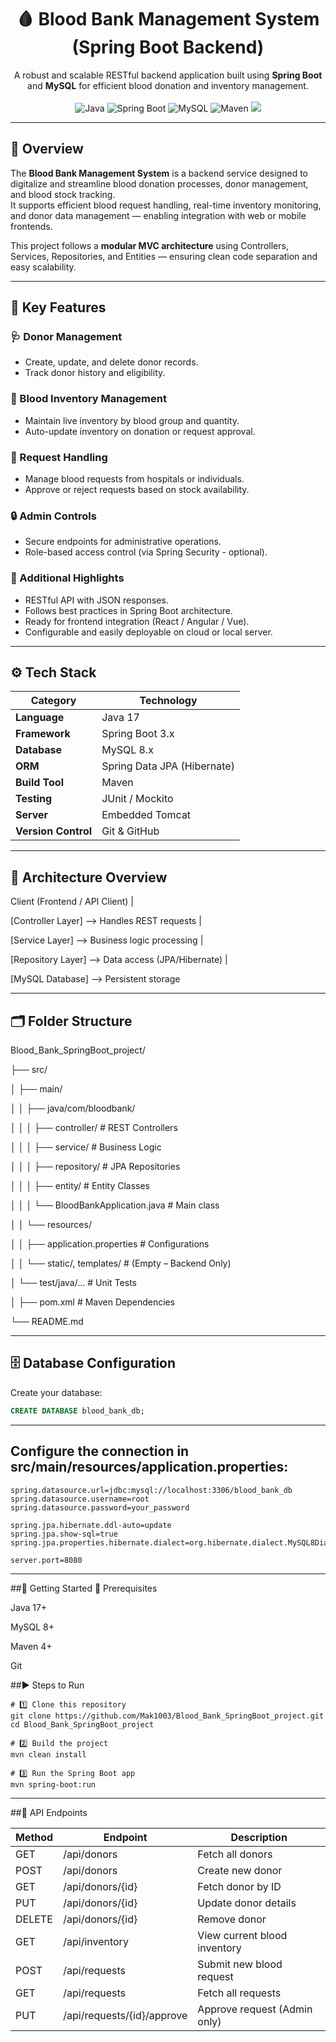<!-- PROJECT TITLE & BADGES -->
<h1 align="center">🩸 Blood Bank Management System (Spring Boot Backend)</h1>

<p align="center">
  A robust and scalable RESTful backend application built using <b>Spring Boot</b> and <b>MySQL</b> for efficient blood donation and inventory management.  
  <br>
  <br>
  <img src="https://img.shields.io/badge/Java-21-orange?style=for-the-badge&logo=openjdk" alt="Java">
  <img src="https://img.shields.io/badge/Spring%20Boot-3.x-brightgreen?style=for-the-badge&logo=springboot" alt="Spring Boot">
  <img src="https://img.shields.io/badge/MySQL-8.0-blue?style=for-the-badge&logo=mysql" alt="MySQL">
  <img src="https://img.shields.io/badge/Maven-4.0.0-red?style=for-the-badge&logo=apachemaven" alt="Maven">
  <img src="https://img.shields.io/badge/License-MIT-yellow?style=for-the-badge">
</p>

---

## 🧩 Overview

The **Blood Bank Management System** is a backend service designed to digitalize and streamline blood donation processes, donor management, and blood stock tracking.  
It supports efficient blood request handling, real-time inventory monitoring, and donor data management — enabling integration with web or mobile frontends.

This project follows a **modular MVC architecture** using Controllers, Services, Repositories, and Entities — ensuring clean code separation and easy scalability.

---

## 🌟 Key Features

### 🩺 Donor Management
- Create, update, and delete donor records.
- Track donor history and eligibility.

### 🧫 Blood Inventory Management
- Maintain live inventory by blood group and quantity.
- Auto-update inventory on donation or request approval.

### 🏥 Request Handling
- Manage blood requests from hospitals or individuals.
- Approve or reject requests based on stock availability.

### 🔒 Admin Controls
- Secure endpoints for administrative operations.
- Role-based access control (via Spring Security - optional).

### 🧠 Additional Highlights
- RESTful API with JSON responses.  
- Follows best practices in Spring Boot architecture.  
- Ready for frontend integration (React / Angular / Vue).  
- Configurable and easily deployable on cloud or local server.

---

## ⚙️ Tech Stack

| Category | Technology |
|-----------|-------------|
| **Language** | Java 17 |
| **Framework** | Spring Boot 3.x |
| **Database** | MySQL 8.x |
| **ORM** | Spring Data JPA (Hibernate) |
| **Build Tool** | Maven |
| **Testing** | JUnit / Mockito |
| **Server** | Embedded Tomcat |
| **Version Control** | Git & GitHub |

---

## 🧭 Architecture Overview

Client (Frontend / API Client)
|
>
[Controller Layer] --> Handles REST requests
|
>
[Service Layer] --> Business logic processing
|
>
[Repository Layer] --> Data access (JPA/Hibernate)
|
>
[MySQL Database] --> Persistent storage


---

## 🗂️ Folder Structure

Blood_Bank_SpringBoot_project/
>
├── src/
>
│ ├── main/
>
│ │ ├── java/com/bloodbank/
>
│ │ │ ├── controller/ # REST Controllers
>
│ │ │ ├── service/ # Business Logic
>
│ │ │ ├── repository/ # JPA Repositories
>
│ │ │ ├── entity/ # Entity Classes
>
│ │ │ └── BloodBankApplication.java # Main class
>
│ │ └── resources/
>
│ │ ├── application.properties # Configurations
>
│ │ └── static/, templates/ # (Empty – Backend Only)
>
│ └── test/java/… # Unit Tests
>
│
├── pom.xml # Maven Dependencies
>
└── README.md


---

## 🗄️ Database Configuration

Create your database:
```sql
CREATE DATABASE blood_bank_db;
```

---
## Configure the connection in src/main/resources/application.properties:
```
spring.datasource.url=jdbc:mysql://localhost:3306/blood_bank_db
spring.datasource.username=root
spring.datasource.password=your_password

spring.jpa.hibernate.ddl-auto=update
spring.jpa.show-sql=true
spring.jpa.properties.hibernate.dialect=org.hibernate.dialect.MySQL8Dialect

server.port=8080
```
---
##🚀 Getting Started
🔧 Prerequisites

Java 17+

MySQL 8+

Maven 4+

Git

##▶️ Steps to Run
```
# 1️⃣ Clone this repository
git clone https://github.com/Mak1003/Blood_Bank_SpringBoot_project.git
cd Blood_Bank_SpringBoot_project

# 2️⃣ Build the project
mvn clean install

# 3️⃣ Run the Spring Boot app
mvn spring-boot:run
```

---

##🧠 API Endpoints

| Method |	Endpoint |	Description |
|--------|-----------|--------------|
| GET	| /api/donors |	Fetch all donors |
| POST |	/api/donors |	Create new donor |
| GET	| /api/donors/{id} |	Fetch donor by ID |
| PUT	| /api/donors/{id} |	Update donor details |
| DELETE |	/api/donors/{id} |	Remove donor |
| GET |	/api/inventory |	View current blood inventory |
| POST |	/api/requests |	Submit new blood request |
| GET |	/api/requests |	Fetch all requests |
| PUT	| /api/requests/{id}/approve |	Approve request (Admin only) |
